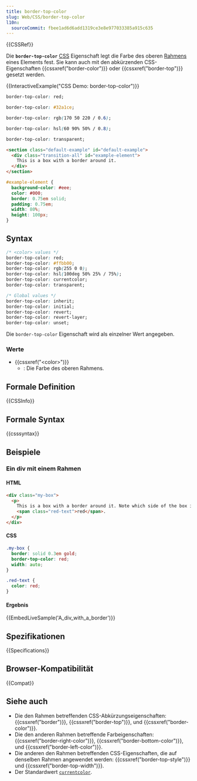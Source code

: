 ```yaml
---
title: border-top-color
slug: Web/CSS/border-top-color
l10n:
  sourceCommit: fbee1ad6d6add1319ce3e8e977033385a915c635
---
```


{{CSSRef}}

Die **`border-top-color`** [CSS](/de/docs/Web/CSS) Eigenschaft legt die Farbe des oberen [Rahmens](/de/docs/Web/CSS/border) eines Elements fest. Sie kann auch mit den abkürzenden CSS-Eigenschaften {{cssxref("border-color")}} oder {{cssxref("border-top")}} gesetzt werden.

{{InteractiveExample("CSS Demo: border-top-color")}}

```css interactive-example-choice
border-top-color: red;
```

```css interactive-example-choice
border-top-color: #32a1ce;
```

```css interactive-example-choice
border-top-color: rgb(170 50 220 / 0.6);
```

```css interactive-example-choice
border-top-color: hsl(60 90% 50% / 0.8);
```

```css interactive-example-choice
border-top-color: transparent;
```

```html interactive-example
<section class="default-example" id="default-example">
  <div class="transition-all" id="example-element">
    This is a box with a border around it.
  </div>
</section>
```

```css interactive-example
#example-element {
  background-color: #eee;
  color: #000;
  border: 0.75em solid;
  padding: 0.75em;
  width: 80%;
  height: 100px;
}
```

## Syntax

```css
/* <color> values */
border-top-color: red;
border-top-color: #ffbb00;
border-top-color: rgb(255 0 0);
border-top-color: hsl(100deg 50% 25% / 75%);
border-top-color: currentcolor;
border-top-color: transparent;

/* Global values */
border-top-color: inherit;
border-top-color: initial;
border-top-color: revert;
border-top-color: revert-layer;
border-top-color: unset;
```

Die `border-top-color` Eigenschaft wird als einzelner Wert angegeben.

### Werte

- {{cssxref("&lt;color&gt;")}}
  - : Die Farbe des oberen Rahmens.

## Formale Definition

{{CSSInfo}}

## Formale Syntax

{{csssyntax}}

## Beispiele

### Ein div mit einem Rahmen

#### HTML

```html
<div class="my-box">
  <p>
    This is a box with a border around it. Note which side of the box is
    <span class="red-text">red</span>.
  </p>
</div>
```

#### CSS

```css
.my-box {
  border: solid 0.3em gold;
  border-top-color: red;
  width: auto;
}

.red-text {
  color: red;
}
```

#### Ergebnis

{{EmbedLiveSample('A_div_with_a_border')}}

## Spezifikationen

{{Specifications}}

## Browser-Kompatibilität

{{Compat}}

## Siehe auch

- Die den Rahmen betreffenden CSS-Abkürzungseigenschaften: {{cssxref("border")}}, {{cssxref("border-top")}}, und {{cssxref("border-color")}}.
- Die den anderen Rahmen betreffende Farbeigenschaften: {{cssxref("border-right-color")}}, {{cssxref("border-bottom-color")}}, und {{cssxref("border-left-color")}}.
- Die anderen den Rahmen betreffenden CSS-Eigenschaften, die auf denselben Rahmen angewendet werden: {{cssxref("border-top-style")}} und {{cssxref("border-top-width")}}.
- Der Standardwert [`currentcolor`](/de/docs/Web/CSS/color_value#currentcolor_keyword).
